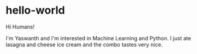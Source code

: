 # hello-world

Hi Humans!

I'm Yaswanth and I'm interested in Machine Learning and Python.
I just ate lasagna and cheese ice cream and the combo tastes very nice.
